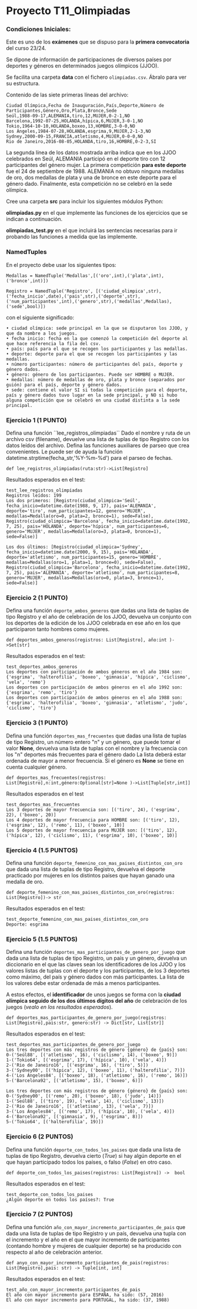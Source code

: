 # Proyecto T11_Olimpiadas

### Condiciones Iniciales:
Este es uno de los **exámenes** que se dispuso para la **primera convocatoria** del curso 23/24.

Se dipone de información de participaciones de diversos países por deportes y géneros en determinados juegos olímpicos (JJOO).

Se facilita una carpeta **data** con el fichero ```olimpiadas.csv```. Ábralo para ver su estructura. 

Contenido de las siete primeras líneas del archivo:
```
Ciudad Olímpica,Fecha de Inauguración,País,Deporte,Número de Participantes,Género,Oro,Plata,Bronce,Sede
Seúl,1988-09-17,ALEMANIA,tiro,12,MUJER,0-2-1,NO
Barcelona,1992-07-25,HOLANDA,hípica,6,MUJER,3-0-1,NO
Tokio,1964-10-10,HOLANDA,boxeo,13,HOMBRE,3-0-0,NO
Los Ángeles,1984-07-28,HOLANDA,esgrima,9,MUJER,2-1-3,NO
Sydney,2000-09-15,FRANCIA,atletismo,4,MUJER,0-0-0,NO
Rio de Janeiro,2016-08-05,HOLANDA,tiro,16,HOMBRE,0-2-3,SI
```
La segunda línea de los datos mostrada arriba indica que en los JJOO celebrados en Seúl, ALEMANIA participó en el deporte tiro con 12 participantes del género mujer. La primera competición **para este deporte** fue el 24 de septiembre de 1988. ALEMANIA no obtuvo ninguna medallas de oro, dos medallas de plata y una de bronce en este deporte para el género dado. Finalmente, esta competición no se celebró en la sede olímpica.

Cree una carpeta **src** para incluir los siguientes módulos Python:

**olimpiadas.py** en el que implemente las funciones de los ejercicios que se indican a continuación.

**olimpiadas_test.py** en el que incluirá las sentencias necesarias para ir probando las funciones a medida que las implemente.
### NamedTuples
En el proyecto debe usar los siguientes tipos:
```
Medallas = NamedTuple('Medallas',[('oro',int),('plata',int),('bronce',int)]) 
```
```
Registro = NamedTuple('Registro', [('ciudad_olimpica',str),('fecha_inicio',date),('pais',str),('deporte',str),('num_participantes',int),('genero',str),('medallas',Medallas),('sede',bool)])  
```
con el siguiente significado:
```
• ciudad olímpica: sede principal en la que se disputaron los JJOO, y que da nombre a los juegos. 
• fecha inicio: fecha en la que comenzó la competición del deporte al que hace referencia la fila del csv. 
• país: país para el que se recogen los participantes y las medallas. 
• deporte: deporte para el que se recogen los participantes y las medallas. 
• número participantes: número de participantes del país, deporte y género dados. 
• género: género de los participantes. Puede ser HOMBRE o MUJER. 
• medallas: número de medallas de oro, plata y bronce (separados por guión) para el país, deporte y género dados. 
• sede: contiene el valor SI si todas la competición para el deporte, país y género dados tuvo lugar en la sede principal, y NO si hubo alguna competición que se celebró en una ciudad distinta a la sede principal. 
```

### Ejercicio 1 (1 PUNTO)
Defina una función ´´lee_registros_olimpiadas`` Dado el nombre y ruta de un archivo csv (filename), devuelve una lista de tuplas de tipo Registro con los datos leídos del archivo. Defina las funciones auxiliares de
parseo que crea convenientes. Le puede ser de ayuda la función datetime.strptime(fecha_str,'%Y-%m-%d')  para el parseo de fechas. 

``def lee_registros_olimpiadas(ruta:str)->List[Registro]``

Resultados esperados en el test:
```
test_lee_registros_olimpiadas
Registros leídos: 199
Los dos primeros: [Registro(ciudad_olimpica='Seúl', fecha_inicio=datetime.date(1988, 9, 17), pais='ALEMANIA', deporte='tiro', num_participantes=12, genero='MUJER', medallas=Medalla(oro=0, plata=2, bronce=1), sede=False), Registro(ciudad_olimpica='Barcelona', fecha_inicio=datetime.date(1992, 7, 25), pais='HOLANDA', deporte='hípica', num_participantes=6, genero='MUJER', medallas=Medalla(oro=3, plata=0, bronce=1), sede=False)]

Los dos últimos: [Registro(ciudad_olimpica='Sydney', fecha_inicio=datetime.date(2000, 9, 15), pais='HOLANDA', deporte='atletismo', num_participantes=15, genero='HOMBRE', medallas=Medallas(oro=1, plata=1, bronce=0), sede=False), Registro(ciudad_olimpica='Barcelona', fecha_inicio=datetime.date(1992, 7, 25), pais='ALEMANIA', deporte='atletismo', num_participantes=8, genero='MUJER', medallas=Medallas(oro=0, plata=3, bronce=1), sede=False)]
```

### Ejercicio 2 (1 PUNTO)
Defina una función ``deporte_ambos_generos`` que dadas una lista de tuplas de tipo Registro y el año de celebración de los JJOO, devuelva un conjunto con los deportes de la edición de los JJOO celebrada en ese año en los que participaron tanto hombres como mujeres.

``def deportes_ambos_generos(registros: List[Registro], año:int )->Set[str]`` 

Resultados esperados en el test:
```
test_deportes_ambos_generos
Los deportes con participación de ambos géneros en el año 1984 son: {'esgrima', 'halterofilia', 'boxeo', 'gimnasia', 'hípica', 'ciclismo', 'vela', 'remo'}
Los deportes con participación de ambos géneros en el año 1992 son: {'esgrima', 'remo', 'tiro'}
Los deportes con participación de ambos géneros en el año 1988 son: {'esgrima', 'halterofilia', 'boxeo', 'gimnasia', 'atletismo', 'judo', 'ciclismo', 'tiro'}
```
### Ejercicio 3 (1 PUNTO)
Defina una función ``deportes_mas_frecuentes`` que dadas una lista de tuplas de tipo Registro, un número entero "n" y un género, que puede tomar el valor **None**, devuelva una lista de tuplas con el nombre y la frecuencia con los "n" deportes más frecuentes para el género dado La lista deberá estar ordenada de mayor a menor frecuencia. Si el género es **None** se tiene en cuenta cualquier género.

``def deportes_mas_frecuentes(registros: List[Registro],n:int,género:Optional[str]=None )->List[Tuple[str,int]]`` 

Resultados esperados en el test
```
test_deportes_mas_frecuentes
Los 3 deportes de mayor frecuencia son: [('tiro', 24), ('esgrima', 22), ('boxeo', 20)]
Los 4 deportes de mayor frecuencia para HOMBRE son: [('tiro', 12), ('esgrima', 12), ('remo', 11), ('boxeo', 10)]
Los 5 deportes de mayor frecuencia para MUJER son: [('tiro', 12), ('hípica', 12), ('ciclismo', 11), ('esgrima', 10), ('boxeo', 10)]
```
### Ejercicio 4 (1.5 PUNTOS)
Defina una función ``deporte_femenino_con_mas_paises_distintos_con_oro`` que dada una lista de tuplas de tipo Registro, devuelva el deporte practicado por mujeres en los distintos países que hayan ganado una medalla de oro.

``def deporte_femenino_con_mas_paises_distintos_con_oro(registros: List[Registro])-> str``

Resultados esperados en el test:
```
test_deporte_femenino_con_mas_paises_distintos_con_oro
Deporte: esgrima
```
### Ejercicio 5 (1.5 PUNTOS)
Defina una función ``deportes_mas_participantes_de_genero_por_juego`` que dada una lista de tuplas de tipo Registro, un país y un género, devuelva un diccionario en el que las claves sean los identificadores de los JJOO y los valores listas de tuplas con el deporte y los participantes, de los 3 deportes como máximo, del país y género dados con más participantes. La lista de los valores debe estar ordenada de más a menos participantes.

A estos efectos, el **identificador** de unos juegos se forma con la **ciudad olímpica seguido de los dos últimos dígitos del año** de celebración de los juegos (_vealo en los resultados esperados_).

``def deportes_mas_participantes_de_genero_por_juego(registros: List[Registro],pais:str, genero:str) -> Dict[str, List[str]]`` 

Resultados esperados en el test:
```
test_deportes_mas_participantes_de_genero_por_juego
Los tres deportes con más registros de género {género} de {país} son:
0-('Seúl88', [('atletismo', 16), ('ciclismo', 14), ('boxeo', 9)])
1-('Tokio64', [('esgrima', 17), ('hípica', 10), ('vela', 4)])
2-('Rio de Janeiro16', [('esgrima', 16), ('tiro', 5)])
3-('Sydney00', [('hípica', 12), ('boxeo', 11), ('halterofilia', 7)])
4-('Los Ángeles84', [('boxeo', 18), ('atletismo', 16), ('remo', 16)])
5-('Barcelona92', [('atletismo', 15), ('boxeo', 6)])

Los tres deportes con más registros de género {género} de {país} son:
0-('Sydney00', [('remo', 20), ('boxeo', 18), ('judo', 14)])
1-('Seúl88', [('tiro', 19), ('vela', 14), ('ciclismo', 13)])
2-('Rio de Janeiro16', [('atletismo', 13), ('vela', 7)])
3-('Los Ángeles84', [('remo', 17), ('hípica', 10), ('vela', 4)])
4-('Barcelona92', [('gimnasia', 9), ('esgrima', 8)])
5-('Tokio64', [('halterofilia', 19)])
```
### Ejercicio 6 (2 PUNTOS)
Defina una función ``deporte_con_todos_los_paises`` que dada una lista de tuplas de tipo Registro, devuelva cierto (_True_) si hay algún deporte en el que hayan participado todos los países, o falso (_False_) en otro caso.

``def deporte_con_todos_los_paises(registros: List[Registro]) ->  bool`` 

Resultados esperados en el test:
```
test_deporte_con_todos_los_paises
¿Algún deporte en todos los países?: True
```
### Ejercicio 7 (2 PUNTOS)
Defina una función ``año_con_mayor_incremento_participantes_de_pais`` que dada una lista de tuplas de tipo Registro y un país, devuelva una tupla con el incremento y el año en el que mayor incremento de participantes (contando hombre y mujeres de cualquier deporte) se ha producido con respecto al año de celebración anterior.

``def anyo_con_mayor_incremento_participantes_de_pais(registros: List[Registro],pais: str) -> Tuple[int, int] `` 

Resultados esperados en el test:
```
test_año_con_mayor_incremento_participantes_de_pais
El año con mayor incremento para ESPAÑA, ha sido: (57, 2016)  
El año con mayor incremento para PORTUGAL, ha sido: (37, 1988)
```